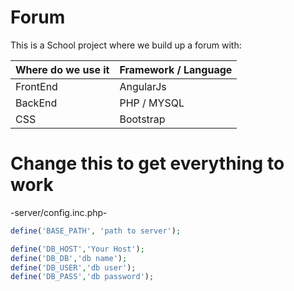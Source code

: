 Forum
=====

This is a School project where we build up a forum with:

|Where do we use it	|	Framework / Language|
|-------------|-------------|
|FrontEnd	|	AngularJs	|
|BackEnd	|	PHP / MYSQL	|
|CSS		|	Bootstrap	|

Change this to get everything to work
=====================================

-server/config.inc.php-
```php
define('BASE_PATH', 'path to server');

define('DB_HOST','Your Host');
define('DB_DB','db name');
define('DB_USER','db user');
define('DB_PASS','db password');
```

